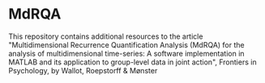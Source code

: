 # MdRQA
This repository contains additional resources to the article "Multidimensional Recurrence Quantification Analysis (MdRQA) for the analysis of multidimensional time-series: A software implementation in MATLAB and its application to group-level data in joint action", Frontiers in Psychology, by Wallot, Roepstorff &amp; Mønster
